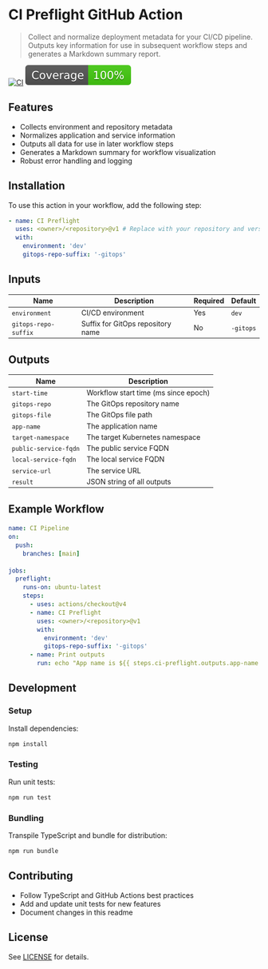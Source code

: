 # CI Preflight GitHub Action

> Collect and normalize deployment metadata for your CI/CD pipeline. Outputs key
> information for use in subsequent workflow steps and generates a Markdown
> summary report.

[![CI](https://github.com/actions/typescript-action/actions/workflows/ci.yml/badge.svg)](https://github.com/actions/typescript-action/actions/workflows/ci.yml)
[![Coverage](./badges/coverage.svg)](./badges/coverage.svg)

## Features

- Collects environment and repository metadata
- Normalizes application and service information
- Outputs all data for use in later workflow steps
- Generates a Markdown summary for workflow visualization
- Robust error handling and logging

## Installation

To use this action in your workflow, add the following step:

```yaml
- name: CI Preflight
  uses: <owner>/<repository>@v1 # Replace with your repository and version/tag
  with:
    environment: 'dev'
    gitops-repo-suffix: '-gitops'
```

## Inputs

| Name                 | Description                       | Required | Default   |
| -------------------- | --------------------------------- | -------- | --------- |
| `environment`        | CI/CD environment                 | Yes      | `dev`     |
| `gitops-repo-suffix` | Suffix for GitOps repository name | No       | `-gitops` |

## Outputs

| Name                  | Description                          |
| --------------------- | ------------------------------------ |
| `start-time`          | Workflow start time (ms since epoch) |
| `gitops-repo`         | The GitOps repository name           |
| `gitops-file`         | The GitOps file path                 |
| `app-name`            | The application name                 |
| `target-namespace`    | The target Kubernetes namespace      |
| `public-service-fqdn` | The public service FQDN              |
| `local-service-fqdn`  | The local service FQDN               |
| `service-url`         | The service URL                      |
| `result`              | JSON string of all outputs           |

## Example Workflow

```yaml
name: CI Pipeline
on:
  push:
    branches: [main]

jobs:
  preflight:
    runs-on: ubuntu-latest
    steps:
      - uses: actions/checkout@v4
      - name: CI Preflight
        uses: <owner>/<repository>@v1
        with:
          environment: 'dev'
          gitops-repo-suffix: '-gitops'
      - name: Print outputs
        run: echo "App name is ${{ steps.ci-preflight.outputs.app-name }}"
```

## Development

### Setup

Install dependencies:

```bash
npm install
```

### Testing

Run unit tests:

```bash
npm run test
```

### Bundling

Transpile TypeScript and bundle for distribution:

```bash
npm run bundle
```

## Contributing

- Follow TypeScript and GitHub Actions best practices
- Add and update unit tests for new features
- Document changes in this readme

## License

See [LICENSE](./LICENSE) for details.
